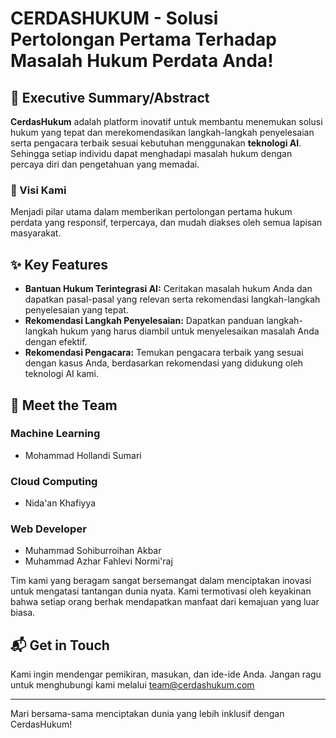 # CERDASHUKUM - Solusi Pertolongan Pertama Terhadap Masalah Hukum Perdata Anda!

## 📜 Executive Summary/Abstract

**CerdasHukum** adalah platform inovatif untuk membantu menemukan solusi hukum yang tepat dan merekomendasikan langkah-langkah penyelesaian serta pengacara terbaik sesuai kebutuhan menggunakan **teknologi AI**. Sehingga setiap individu dapat menghadapi masalah hukum dengan percaya diri dan pengetahuan yang memadai.

### 🎯 Visi Kami

Menjadi pilar utama dalam memberikan pertolongan pertama hukum perdata yang responsif, terpercaya, dan mudah diakses oleh semua lapisan masyarakat.

## ✨ Key Features

- **Bantuan Hukum Terintegrasi AI:** Ceritakan masalah hukum Anda dan dapatkan pasal-pasal yang relevan serta rekomendasi langkah-langkah penyelesaian yang tepat.
- **Rekomendasi Langkah Penyelesaian:** Dapatkan panduan langkah-langkah hukum yang harus diambil untuk menyelesaikan masalah Anda dengan efektif.
- **Rekomendasi Pengacara:** Temukan pengacara terbaik yang sesuai dengan kasus Anda, berdasarkan rekomendasi yang didukung oleh teknologi AI kami.

## 👥 Meet the Team

### Machine Learning

- Mohammad Hollandi Sumari

### Cloud Computing

- Nida'an Khafiyya

### Web Developer

- Muhammad Sohiburroihan Akbar
- Muhammad Azhar Fahlevi Normi'raj

Tim kami yang beragam sangat bersemangat dalam menciptakan inovasi untuk mengatasi tantangan dunia nyata. Kami termotivasi oleh keyakinan bahwa setiap orang berhak mendapatkan manfaat dari kemajuan yang luar biasa.

## 📬 Get in Touch

Kami ingin mendengar pemikiran, masukan, dan ide-ide Anda. Jangan ragu untuk menghubungi kami melalui team@cerdashukum.com

---

Mari bersama-sama menciptakan dunia yang lebih inklusif dengan CerdasHukum!
